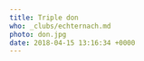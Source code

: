 ```yaml
---
title: Triple don
who: _clubs/echternach.md
photo: don.jpg
date: 2018-04-15 13:16:34 +0000
---
```


